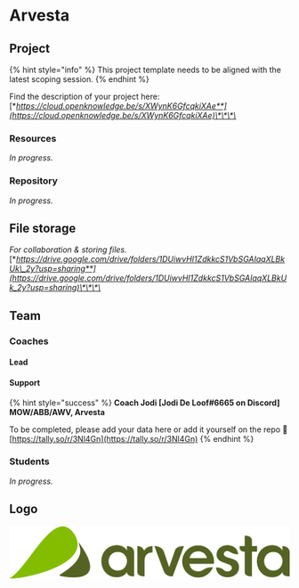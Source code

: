 # Arvesta

## Project

{% hint style="info" %}
This project template needs to be aligned with the latest scoping session.
{% endhint %}

Find the description of your project here: [**https://cloud.openknowledge.be/s/XWynK6GfcqkiXAe**](https://cloud.openknowledge.be/s/XWynK6GfcqkiXAe)\*\*\*\*

### Resources

_In progress._

### Repository

_In progress._

## File storage

_For collaboration & storing files._  
[**https://drive.google.com/drive/folders/1DUiwvHI1ZdkkcS1VbSGAIaqXLBkUk\_2y?usp=sharing**](https://drive.google.com/drive/folders/1DUiwvHI1ZdkkcS1VbSGAIaqXLBkUk_2y?usp=sharing)\*\*\*\*

## Team

### Coaches

#### Lead

#### Support

{% hint style="success" %}
**Coach Jodi \[Jodi De Loof\#6665 on Discord\]  
MOW/ABB/AWV, Arvesta**  
  
To be completed, please add your data here or add it yourself on the repo 🙏 [https://tally.so/r/3Nl4Gn](https://tally.so/r/3Nl4Gn)
{% endhint %}

### Students

_In progress._

## Logo

![](../.gitbook/assets/arvesta-logo.svg)

